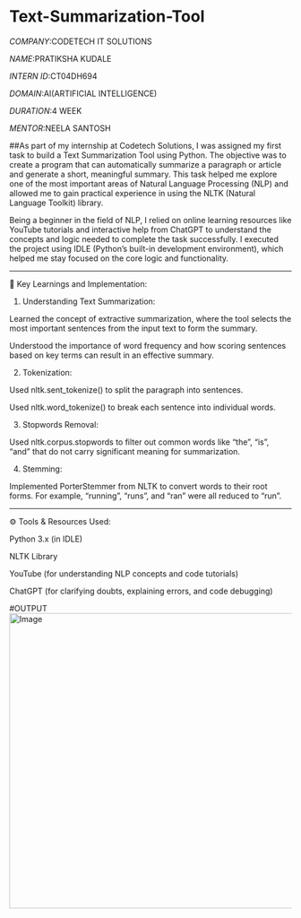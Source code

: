 # Text-Summarization-Tool

*COMPANY*:CODETECH IT SOLUTIONS

*NAME*:PRATIKSHA KUDALE

*INTERN ID*:CT04DH694

*DOMAIN*:AI(ARTIFICIAL INTELLIGENCE)

*DURATION*:4 WEEK

*MENTOR*:NEELA SANTOSH

##As part of my internship at Codetech Solutions, I was assigned my first task to build a Text Summarization Tool using Python. The objective was to create a program that can automatically summarize a paragraph or article and generate a short, meaningful summary. This task helped me explore one of the most important areas of Natural Language Processing (NLP) and allowed me to gain practical experience in using the NLTK (Natural Language Toolkit) library.

Being a beginner in the field of NLP, I relied on online learning resources like YouTube tutorials and interactive help from ChatGPT to understand the concepts and logic needed to complete the task successfully. I executed the project using IDLE (Python’s built-in development environment), which helped me stay focused on the core logic and functionality.

---
🧠 Key Learnings and Implementation:

1. Understanding Text Summarization:

Learned the concept of extractive summarization, where the tool selects the most important sentences from the input text to form the summary.

Understood the importance of word frequency and how scoring sentences based on key terms can result in an effective summary.


2. Tokenization:

Used nltk.sent_tokenize() to split the paragraph into sentences.

Used nltk.word_tokenize() to break each sentence into individual words.


3. Stopwords Removal:

Used nltk.corpus.stopwords to filter out common words like “the”, “is”, “and” that do not carry significant meaning for summarization.


4. Stemming:

Implemented PorterStemmer from NLTK to convert words to their root forms. For example, “running”, “runs”, and “ran” were all reduced to “run”.


---

⚙️ Tools & Resources Used:

Python 3.x (in IDLE)

NLTK Library

YouTube (for understanding NLP concepts and code tutorials)

ChatGPT (for clarifying doubts, explaining errors, and code debugging)

#OUTPUT
<img width="1904" height="527" alt="Image" src="https://github.com/user-attachments/assets/40f7aa2e-290d-436b-8095-d5ee15eba452" />
